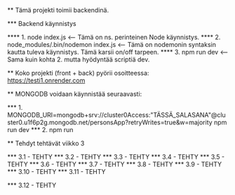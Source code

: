 ** Tämä projekti toimii backendinä.

*** Backend käynnistys

**** 1. node index.js                           <-- Tämä on ns. perinteinen Node käynnistys.
**** 2. node_modules/.bin/nodemon index.js      <-- Tämä on nodemonin syntaksin kautta tuleva käynnistys. Tämä karsii on/off tarpeen.
**** 3. npm run dev                             <-- Sama kuin kohta 2. mutta hyödyntää scriptiä dev.

** Koko projekti (front + back) pyörii osoitteessa: https://testi1.onrender.com

** MONGODB voidaan käynnistää seuraavasti:

*** 1. MONGODB_URI=mongodb+srv://cluster0Access:"TÄSSÄ_SALASANA"@cluster0.u1f6p2g.mongodb.net/personsApp?retryWrites=true&w=majority npm run dev
*** 2. npm run

** Tehdyt tehtävät viikko 3

*** 3.1     - TEHTY
*** 3.2     - TEHTY
*** 3.3     - TEHTY
*** 3.4     - TEHTY
*** 3.5     - TEHTY
*** 3.6     - TEHTY
*** 3.7     - TEHTY
*** 3.8     - TEHTY
*** 3.9     - TEHTY
*** 3.10    - TEHTY
*** 3.11    - TEHTY

*** 3.12    - TEHTY